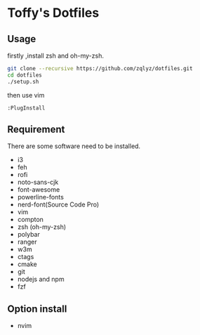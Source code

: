 # Toffy's Dotfiles

## Usage

firstly ,install zsh and oh-my-zsh.

```bash
git clone --recursive https://github.com/zqlyz/dotfiles.git
cd dotfiles
./setup.sh
```

then use vim


```
:PlugInstall
```

## Requirement
There are some software need to be installed.
* i3
* feh
* rofi
* noto-sans-cjk
* font-awesome
* powerline-fonts
* nerd-font(Source Code Pro)
* vim
* compton
* zsh (oh-my-zsh)
* polybar
* ranger
* w3m
* ctags
* cmake
* git
* nodejs and npm
* fzf
## Option install
* nvim
